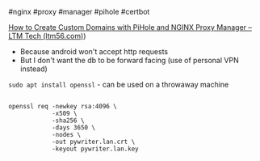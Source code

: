 #nginx #proxy #manager #pihole #certbot

[How to Create Custom Domains with PiHole and NGINX Proxy Manager – LTM Tech (ltm56.com)](/vault/ltm56.com))

[](/vault/https://knowledgebase.45drives.com/kb/kb450428-nextcloud-self-signed-certificate-with-ngnix-proxy-manager/#:~:text=Once__the__files__are__on__your__workstation__navigate,files__saved__to__your__workstation.__Then__click__Save.)

-   Because android won't accept http requests
-   But I don't want the db to be forward facing (use of personal VPN instead)

`sudo apt install openssl` - can be used on a throwaway machine

```

openssl req -newkey rsa:4096 \  
            -x509 \  
            -sha256 \  
            -days 3650 \  
            -nodes \  
            -out pywriter.lan.crt \  
            -keyout pywriter.lan.key

```